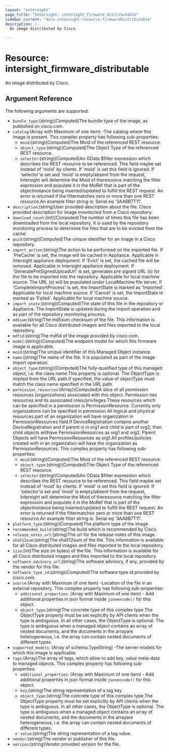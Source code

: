 ```yaml
---
layout: "intersight"
page_title: "Intersight: intersight_firmware_distributable"
sidebar_current: "docs-intersight-resource-firmwareDistributable"
description: |-
  An image distributed by Cisco.

---
```


# Resource: intersight_firmware_distributable
An image distributed by Cisco.

## Argument Reference
The following arguments are supported:
* `bundle_type`:(string)(Computed)The bundle type of the image, as published on cisco.com.
* `catalog`:(Array with Maximum of one item) -The catalog where this image is present.
This complex property has following sub-properties:
  + `moid`:(string)(Computed)The Moid of the referenced REST resource.
  + `object_type`:(string)(Computed)The Object Type of the referenced REST resource.
  + `selector`:(string)(Computed)An OData $filter expression which describes the REST resource to be referenced. This field maybe set instead of 'moid' by clients. If 'moid' is set this field is ignored. If 'selector'is set and 'moid' is empty/absent from the request, Intersight will determine the Moid of theresource matching the filter expression and populate it in the MoRef that is part of the objectinstance being inserted/updated to fulfill the REST request. An error is returned if the filtermatches zero or more than one REST resource.An example filter string is: Serial eq '3AA8B7T11'.
* `description`:(string)User provided description about the file. Cisco provided description for image inventoried from a Cisco repository.
* `download_count`:(int)(Computed)The number of times this file has been downloaded from the local repository. It is used by the repository monitoring process to determine the files that are to be evicted from the cache.
* `guid`:(string)(Computed)The unique identifier for an image in a Cisco repository.
* `import_action`:(string)The action to be performed on the imported file. If 'PreCache' is set, the image will be cached in Appliance. Applicable in Intersight appliance deployment. If 'Evict' is set, the cached file will be removed. Applicable in Intersight appliance deployment. If 'GeneratePreSignedUploadUrl' is set, generates pre signed URL (s) for the file to be imported into the repository. Applicable for local machine source. The URL (s) will be populated under LocalMachine file server. If 'CompleteImportProcess' is set, the ImportState is marked as 'Imported'. Applicable for local machine source. If 'Cancel' is set, the ImportState is marked as 'Failed'. Applicable for local machine source.
* `import_state`:(string)(Computed)The state  of this file in the repository or Appliance. The importState is updated during the import operation and as part of the repository monitoring process.
* `md5sum`:(string)The md5sum checksum of the file. This information is available for all Cisco distributed images and files imported to the local repository.
* `mdfid`:(string)The mdfid of the image provided by cisco.com.
* `model`:(string)(Computed)The endpoint model for which this firmware image is applicable.
* `moid`:(string)The unique identifier of this Managed Object instance.
* `name`:(string)The name of the file. It is populated as part of the image import operation.
* `object_type`:(string)(Computed)The fully-qualified type of this managed object, i.e. the class name.This property is optional. The ObjectType is implied from the URL path.If specified, the value of objectType must match the class name specified in the URL path.
* `permission_resources`:(Array)(Computed)A slice of all permission resources (organizations) associated with this object. Permission ties resources and its associated roles/privileges.These resources which can be specified in a permission is PermissionResource. Currently only organizations can be specified in permission.All logical and physical resources part of an organization will have organization in PermissionResources field.If DeviceRegistration contains another DeviceRegistration and if parent is in org1 and child is part of org2, then child objects willhave PermissionResources as org1 and org2. Parent Objects will have PermissionResources as org1.All profiles/policies created with in an organization will have the organization as PermissionResources.
This complex property has following sub-properties:
  + `moid`:(string)(Computed)The Moid of the referenced REST resource.
  + `object_type`:(string)(Computed)The Object Type of the referenced REST resource.
  + `selector`:(string)(Computed)An OData $filter expression which describes the REST resource to be referenced. This field maybe set instead of 'moid' by clients. If 'moid' is set this field is ignored. If 'selector'is set and 'moid' is empty/absent from the request, Intersight will determine the Moid of theresource matching the filter expression and populate it in the MoRef that is part of the objectinstance being inserted/updated to fulfill the REST request. An error is returned if the filtermatches zero or more than one REST resource.An example filter string is: Serial eq '3AA8B7T11'.
* `platform_type`:(string)(Computed)The platform type of the image.
* `recommended_build`:(string)The build which is recommended by Cisco.
* `release_notes_url`:(string)The url for the release notes of this image.
* `sha512sum`:(string)The sha512sum of the file. This information is available for all Cisco distributed images and files imported to the local repository.
* `size`:(int)The size (in bytes) of the file. This information is available for all Cisco distributed images and files imported to the local repository.
* `software_advisory_url`:(string)The software advisory, if any, provided by the vendor for this file.
* `software_type_id`:(string)(Computed)The software type id provided by cisco.com.
* `source`:(Array with Maximum of one item) -Location of the file in an external repository.
This complex property has following sub-properties:
  + `additional_properties`:
(Array with Maximum of one item) - Add additional properties in json format inside `jsonencode()` for this object.
  + `object_type`:(string)The concrete type of this complex type.The ObjectType property must be set explicitly by API clients when the type is ambiguous. In all other cases, the ObjectType is optional. The type is ambiguous when a managed object contains an array of nested documents, and the documents in the arrayare heterogeneous, i.e. the array can contain nested documents of different types.
* `supported_models`:
                (Array of schema.TypeString) -The server models for which this image is applicable.
* `tags`:(Array)The array of tags, which allow to add key, value meta-data to managed objects.
This complex property has following sub-properties:
  + `additional_properties`:
(Array with Maximum of one item) - Add additional properties in json format inside `jsonencode()` for this object.
  + `key`:(string)The string representation of a tag key.
  + `object_type`:(string)The concrete type of this complex type.The ObjectType property must be set explicitly by API clients when the type is ambiguous. In all other cases, the ObjectType is optional. The type is ambiguous when a managed object contains an array of nested documents, and the documents in the arrayare heterogeneous, i.e. the array can contain nested documents of different types.
  + `value`:(string)The string representation of a tag value.
* `vendor`:(string)The vendor or publisher of this file.
* `version`:(string)Vendor provided version for the file.
